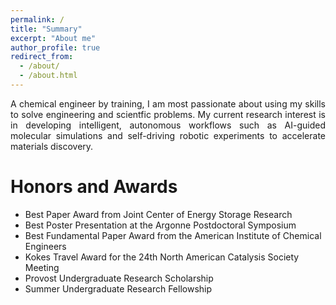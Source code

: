 ```yaml
---
permalink: /
title: "Summary"
excerpt: "About me"
author_profile: true
redirect_from: 
  - /about/
  - /about.html
---
```


<div style="text-align: justify"> A chemical engineer by training, I am most passionate about using my skills to solve engineering and scientfic problems. My current research interest is in developing intelligent, autonomous workflows such as AI-guided molecular simulations and self-driving robotic experiments to accelerate materials discovery. </div>

Honors and Awards
===
- Best Paper Award from Joint Center of Energy Storage Research
- Best Poster Presentation at the Argonne Postdoctoral Symposium
- Best Fundamental Paper Award from the American Institute of Chemical Engineers 
- Kokes Travel Award for the 24th North American Catalysis Society Meeting
- Provost Undergraduate Research Scholarship 
- Summer Undergraduate Research Fellowship 